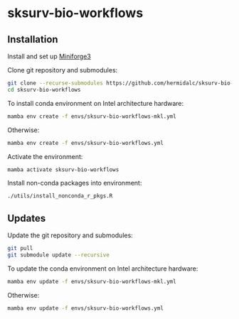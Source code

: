 # sksurv-bio-workflows

## Installation

Install and set up [Miniforge3](https://github.com/conda-forge/miniforge#download)

Clone git repository and submodules:

```bash
git clone --recurse-submodules https://github.com/hermidalc/sksurv-bio-workflows.git
cd sksurv-bio-workflows
```

To install conda environment on Intel architecture hardware:

```bash
mamba env create -f envs/sksurv-bio-workflows-mkl.yml
```

Otherwise:

```bash
mamba env create -f envs/sksurv-bio-workflows.yml
```

Activate the environment:

```bash
mamba activate sksurv-bio-workflows
```

Install non-conda packages into environment:

```bash
./utils/install_nonconda_r_pkgs.R
```

## Updates

Update the git repository and submodules:

```bash
git pull
git submodule update --recursive
```

To update the conda environment on Intel architecture hardware:

```bash
mamba env update -f envs/sksurv-bio-workflows-mkl.yml
```

Otherwise:

```bash
mamba env update -f envs/sksurv-bio-workflows.yml
```

